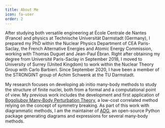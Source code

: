 ```yaml
---
title: About Me
icon: fa-user
order: 2
---
```


After studying both versatile engineering at École Centrale de Nantes (France)
and physics at Technische Universität Darmstadt (Germany), I prepared my PhD
within the Nuclear Physics Department of CEA Paris-Saclay, the French
Alternative Energies and Atomic Energy Commission, working with Thomas Duguet
and Jean-Paul Ébran. Right after obtaining my degree from Université
Paris-Saclay in September 2018, I moved to University of Surrey (United Kingdom)
to work within the Nuclear Theory Group with Carlo Barbieri. Since September
2020, I have been a member of the STRONGINT group of Achim Schwenk at the TU
Darmstadt.

My research focuses on developing ab initio many-body methods to study the
structure of finite nuclei, both from a formal and a computational point of
view. My previous work includes the development and first application of
[Bogoliubov Many-Body Perturbation Theory](https://tel.archives-ouvertes.fr/tel-01992165),
a low-cost correlated method relying on the concept of symmetry breaking. As
part of this work with diagrammatic methods, I am the maintainer of
[ADG](https://github.com/adgproject/adg/), an open-source Python package
generating diagrams and expressions for several many-body methods.

